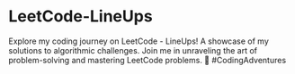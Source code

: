 # LeetCode-LineUps
Explore my coding journey on LeetCode - LineUps! A showcase of my solutions to algorithmic challenges. Join me in unraveling the art of problem-solving and mastering LeetCode problems. 🚀 #CodingAdventures
